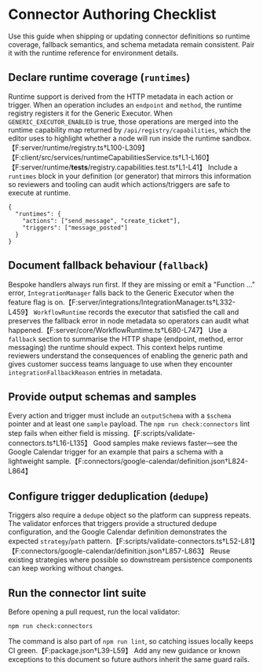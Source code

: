 # Connector Authoring Checklist

Use this guide when shipping or updating connector definitions so runtime coverage, fallback semantics, and schema metadata remain consistent. Pair it with the runtime reference for environment details.

## Declare runtime coverage (`runtimes`)

Runtime support is derived from the HTTP metadata in each action or trigger. When an operation includes an `endpoint` and `method`, the runtime registry registers it for the Generic Executor. When `GENERIC_EXECUTOR_ENABLED` is true, those operations are merged into the runtime capability map returned by `/api/registry/capabilities`, which the editor uses to highlight whether a node will run inside the runtime sandbox.【F:server/runtime/registry.ts†L100-L309】【F:client/src/services/runtimeCapabilitiesService.ts†L1-L160】【F:server/runtime/__tests__/registry.capabilities.test.ts†L1-L41】 Include a `runtimes` block in your definition (or generator) that mirrors this information so reviewers and tooling can audit which actions/triggers are safe to execute at runtime.

```jsonc
{
  "runtimes": {
    "actions": ["send_message", "create_ticket"],
    "triggers": ["message_posted"]
  }
}
```

## Document fallback behaviour (`fallback`)

Bespoke handlers always run first. If they are missing or emit a "Function …" error, `IntegrationManager` falls back to the Generic Executor when the feature flag is on.【F:server/integrations/IntegrationManager.ts†L332-L459】 `WorkflowRuntime` records the executor that satisfied the call and preserves the fallback error in node metadata so operators can audit what happened.【F:server/core/WorkflowRuntime.ts†L680-L747】 Use a `fallback` section to summarise the HTTP shape (endpoint, method, error messaging) the runtime should expect. This context helps runtime reviewers understand the consequences of enabling the generic path and gives customer success teams language to use when they encounter `integrationFallbackReason` entries in metadata.

## Provide output schemas and samples

Every action and trigger must include an `outputSchema` with a `$schema` pointer and at least one `sample` payload. The `npm run check:connectors` lint step fails when either field is missing.【F:scripts/validate-connectors.ts†L16-L135】 Good samples make reviews faster—see the Google Calendar trigger for an example that pairs a schema with a lightweight sample.【F:connectors/google-calendar/definition.json†L824-L864】

## Configure trigger deduplication (`dedupe`)

Triggers also require a `dedupe` object so the platform can suppress repeats. The validator enforces that triggers provide a structured dedupe configuration, and the Google Calendar definition demonstrates the expected `strategy`/`path` pattern.【F:scripts/validate-connectors.ts†L52-L81】【F:connectors/google-calendar/definition.json†L857-L863】 Reuse existing strategies where possible so downstream persistence components can keep working without changes.

## Run the connector lint suite

Before opening a pull request, run the local validator:

```bash
npm run check:connectors
```

The command is also part of `npm run lint`, so catching issues locally keeps CI green.【F:package.json†L39-L59】 Add any new guidance or known exceptions to this document so future authors inherit the same guard rails.
